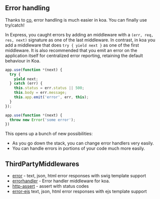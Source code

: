 ## Error handling
Thanks to [co](https://github.com/visionmedia/co), 
error handling is much easier in koa. 
You can finally use try/catch!

In Express, you caught errors by adding an middleware with a `(err, req, res, next)` signature as one of the last middleware.
In contrast, in koa you add a middleware that does `try { yield next }` as one of the first middleware. It is also recommended that you emit an error on the application itself for centralized error reporting, retaining the default behaviour in Koa.

```js
app.use(function *(next) {
  try {
    yield next;
  } catch (err) {
    this.status = err.status || 500;
    this.body = err.message;
    this.app.emit('error', err, this);
  }
});

app.use(function *(next) {
  throw new Error('some error');
})
```

This opens up a bunch of new possibilities:

- As you go down the stack, you can change error handlers very easily.
- You can handle errors in portions of your code much more easily.


## ThirdPartyMiddlewares

- [error](https://github.com/koajs/error) - text, json, html error responses with swig template support
- [errorhandler](https://github.com/nswbmw/koa-errorhandler) - Error handler middleware for koa.
- [http-assert](https://github.com/eivindfjeldstad/http-assert) - assert with status codes
- [error-ejs](https://github.com/gusnips/koa-error-ejs) text, json, html error responses with ejs template support
